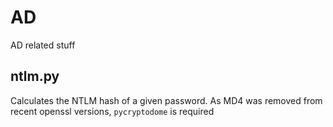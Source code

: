 # AD

AD related stuff

## ntlm.py

Calculates the NTLM hash of a given password. As MD4 was removed from recent openssl versions, `pycryptodome` is required
